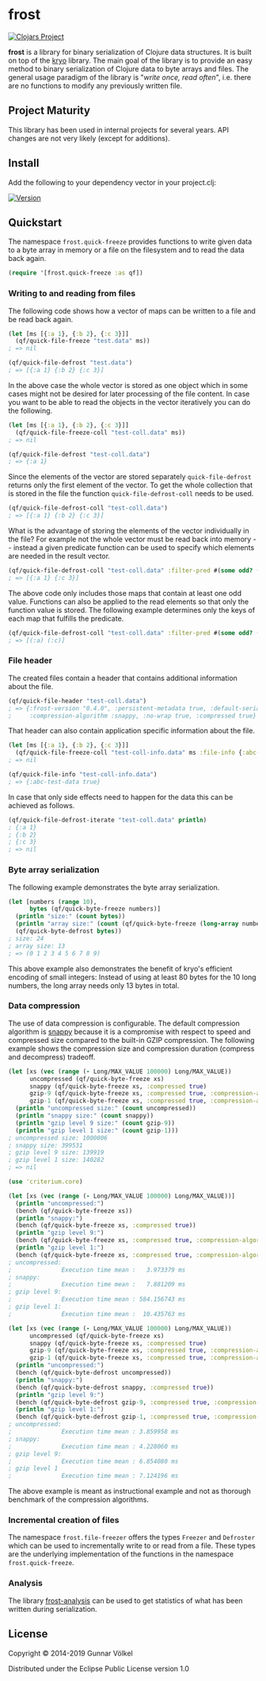 # frost

[![Clojars Project](https://img.shields.io/clojars/v/frost.svg)](https://clojars.org/frost)

**frost** is a library for binary serialization of Clojure data structures.
It is built on top of the [kryo](http://github.com/EsotericSoftware/kryo) library.
The main goal of the library is to provide an easy method to binary serialization of Clojure data to byte arrays and files.
The general usage paradigm of the library is "*write once, read often*", i.e. there are no functions to modify any previously written file.

## Project Maturity

This library has been used in internal projects for several years. API changes are not very likely (except for additions).

## Install

Add the following to your dependency vector in your project.clj:

[![Version](https://clojars.org/frost/frost/latest-version.svg)](https://clojars.org/frost)

## Quickstart

The namespace ```frost.quick-freeze``` provides functions to write given data to a byte array in memory or a file on the filesystem
and to read the data back again.
```clojure
(require '[frost.quick-freeze :as qf])
```

### Writing to and reading from files

The following code shows how a vector of maps can be written to a file and be read back again.
```clojure
(let [ms [{:a 1}, {:b 2}, {:c 3}]]
  (qf/quick-file-freeze "test.data" ms))
; => nil

(qf/quick-file-defrost "test.data")
; => [{:a 1} {:b 2} {:c 3}]
```
In the above case the whole vector is stored as one object which in some cases might not be desired for later processing of the file content.
In case you want to be able to read the objects in the vector iteratively you can do the following.
```clojure
(let [ms [{:a 1}, {:b 2}, {:c 3}]]
  (qf/quick-file-freeze-coll "test-coll.data" ms))
; => nil

(qf/quick-file-defrost "test-coll.data")
; => {:a 1}
```
Since the elements of the vector are stored separately ```quick-file-defrost``` returns only the first element of the vector.
To get the whole collection that is stored in the file the function ```quick-file-defrost-coll``` needs to be used.
```clojure
(qf/quick-file-defrost-coll "test-coll.data")
; => [{:a 1} {:b 2} {:c 3}]
```
What is the advantage of storing the elements of the vector individually in the file?
For example not the whole vector must be read back into memory -- instead a given predicate function can be used to specify which elements
are needed in the result vector.
```clojure
(qf/quick-file-defrost-coll "test-coll.data" :filter-pred #(some odd? (vals %)))
; => [{:a 1} {:c 3}]
```
The above code only includes those maps that contain at least one odd value.
Functions can also be applied to the read elements so that only the function value is stored.
The following example determines only the keys of each map that fulfills the predicate.
```clojure
(qf/quick-file-defrost-coll "test-coll.data" :filter-pred #(some odd? (vals %)) :process-fn keys)
; => [(:a) (:c)]
```

### File header

The created files contain a header that contains additional information about the file.
```clojure
(qf/quick-file-header "test-coll.data")
; => {:frost-version "0.4.0", :persistent-metadata true, :default-serializers true, :registration-required true,
;     :compression-algorithm :snappy, :no-wrap true, :compressed true}
```
That header can also contain application specific information about the file.
```clojure
(let [ms [{:a 1}, {:b 2}, {:c 3}]]
  (qf/quick-file-freeze-coll "test-coll-info.data" ms :file-info {:abc-test-data true}))
; => nil

(qf/quick-file-info "test-coll-info.data")
; => {:abc-test-data true}
```
In case that only side effects need to happen for the data this can be achieved as follows.
```clojure
(qf/quick-file-defrost-iterate "test-coll.data" println)
; {:a 1}
; {:b 2}
; {:c 3}
; => nil
```

### Byte array serialization

The following example demonstrates the byte array serialization.
```clojure
(let [numbers (range 10),
      bytes (qf/quick-byte-freeze numbers)]
  (println "size:" (count bytes))
  (println "array size:" (count (qf/quick-byte-freeze (long-array numbers)))) 
  (qf/quick-byte-defrost bytes))
; size: 24
; array size: 13
; => (0 1 2 3 4 5 6 7 8 9)
```
This above example also demonstrates the benefit of kryo's efficient encoding of small integers:
Instead of using at least 80 bytes for the 10 long numbers, the long array needs only 13 bytes in total.

### Data compression

The use of data compression is configurable. The default compression algorithm is [snappy](https://github.com/xerial/snappy-java) because it is a compromise
with respect to speed and compressed size compared to the built-in GZIP compression.
The following example shows the compression size and compression duration (compress and decompress) tradeoff.
```clojure
(let [xs (vec (range (- Long/MAX_VALUE 100000) Long/MAX_VALUE))
      uncompressed (qf/quick-byte-freeze xs)
      snappy (qf/quick-byte-freeze xs, :compressed true)
      gzip-9 (qf/quick-byte-freeze xs, :compressed true, :compression-algorithm :gzip)
      gzip-1 (qf/quick-byte-freeze xs, :compressed true, :compression-algorithm :gzip, :compression-level 1)]
  (println "uncompressed size:" (count uncompressed))
  (println "snappy size:" (count snappy))
  (println "gzip level 9 size:" (count gzip-9))
  (println "gzip level 1 size:" (count gzip-1)))
; uncompressed size: 1000006
; snappy size: 399531
; gzip level 9 size: 139919
; gzip level 1 size: 140282
; => nil

(use 'criterium.core)

(let [xs (vec (range (- Long/MAX_VALUE 100000) Long/MAX_VALUE))]
  (println "uncompressed:")
  (bench (qf/quick-byte-freeze xs))
  (println "snappy:")
  (bench (qf/quick-byte-freeze xs, :compressed true))
  (println "gzip level 9:")
  (bench (qf/quick-byte-freeze xs, :compressed true, :compression-algorithm :gzip))
  (println "gzip level 1:")
  (bench (qf/quick-byte-freeze xs, :compressed true, :compression-algorithm :gzip, :compression-level 1)))
; uncompressed:
;              Execution time mean :   3.973379 ms
; snappy:
;              Execution time mean :   7.881209 ms
; gzip level 9:
;              Execution time mean : 584.156743 ms
; gzip level 1:
;              Execution time mean :  10.435763 ms

(let [xs (vec (range (- Long/MAX_VALUE 100000) Long/MAX_VALUE))
      uncompressed (qf/quick-byte-freeze xs)
      snappy (qf/quick-byte-freeze xs, :compressed true)
      gzip-9 (qf/quick-byte-freeze xs, :compressed true, :compression-algorithm :gzip)
      gzip-1 (qf/quick-byte-freeze xs, :compressed true, :compression-algorithm :gzip, :compression-level 1)]
  (println "uncompressed:")
  (bench (qf/quick-byte-defrost uncompressed))
  (println "snappy:")
  (bench (qf/quick-byte-defrost snappy, :compressed true))
  (println "gzip level 9:")
  (bench (qf/quick-byte-defrost gzip-9, :compressed true, :compression-algorithm :gzip))
  (println "gzip level 1:")
  (bench (qf/quick-byte-defrost gzip-1, :compressed true, :compression-algorithm :gzip, :compression-level 1)))
; uncompressed:
;              Execution time mean : 3.859958 ms
; snappy:
;              Execution time mean : 4.228060 ms
; gzip level 9:
;              Execution time mean : 6.854080 ms
; gzip level 1
;              Execution time mean : 7.124196 ms
```
The above example is meant as instructional example and not as thorough benchmark of the compression algorithms.

### Incremental creation of files

The namespace ```frost.file-freezer``` offers the types ```Freezer``` and ```Defroster``` which can be used to
incrementally write to or read from a file.
These types are the underlying implementation of the functions in the namespace ```frost.quick-freeze```.

### Analysis

The library [frost-analysis](https://github.com/guv/frost-analysis) can be used to get statistics
of what has been written during serialization.


## License

Copyright © 2014-2019 Gunnar Völkel

Distributed under the Eclipse Public License version 1.0
